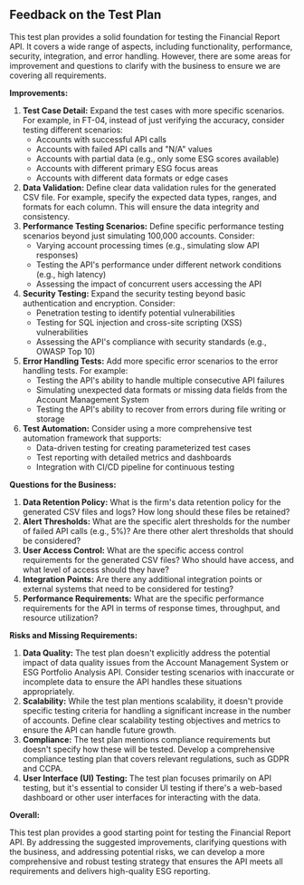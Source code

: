 ## Feedback on the Test Plan

This test plan provides a solid foundation for testing the Financial Report API. It covers a wide range of aspects, including functionality, performance, security, integration, and error handling. However, there are some areas for improvement and questions to clarify with the business to ensure we are covering all requirements.

**Improvements:**

1. **Test Case Detail:**  Expand the test cases with more specific scenarios. For example, in FT-04, instead of just verifying the accuracy, consider testing different scenarios:
    - Accounts with successful API calls
    - Accounts with failed API calls and "N/A" values
    - Accounts with partial data (e.g., only some ESG scores available)
    - Accounts with different primary ESG focus areas
    - Accounts with different data formats or edge cases
2. **Data Validation:**  Define clear data validation rules for the generated CSV file. For example, specify the expected data types, ranges, and formats for each column. This will ensure the data integrity and consistency.
3. **Performance Testing Scenarios:**  Define specific performance testing scenarios beyond just simulating 100,000 accounts. Consider:
    - Varying account processing times (e.g., simulating slow API responses)
    - Testing the API's performance under different network conditions (e.g., high latency)
    - Assessing the impact of concurrent users accessing the API
4. **Security Testing:**  Expand the security testing beyond basic authentication and encryption. Consider:
    - Penetration testing to identify potential vulnerabilities
    - Testing for SQL injection and cross-site scripting (XSS) vulnerabilities
    - Assessing the API's compliance with security standards (e.g., OWASP Top 10)
5. **Error Handling Tests:**  Add more specific error scenarios to the error handling tests. For example:
    - Testing the API's ability to handle multiple consecutive API failures
    - Simulating unexpected data formats or missing data fields from the Account Management System
    - Testing the API's ability to recover from errors during file writing or storage
6. **Test Automation:**  Consider using a more comprehensive test automation framework that supports:
    - Data-driven testing for creating parameterized test cases
    - Test reporting with detailed metrics and dashboards
    - Integration with CI/CD pipeline for continuous testing

**Questions for the Business:**

1. **Data Retention Policy:** What is the firm's data retention policy for the generated CSV files and logs? How long should these files be retained?
2. **Alert Thresholds:** What are the specific alert thresholds for the number of failed API calls (e.g., 5%)? Are there other alert thresholds that should be considered?
3. **User Access Control:**  What are the specific access control requirements for the generated CSV files? Who should have access, and what level of access should they have?
4. **Integration Points:** Are there any additional integration points or external systems that need to be considered for testing? 
5. **Performance Requirements:** What are the specific performance requirements for the API in terms of response times, throughput, and resource utilization?

**Risks and Missing Requirements:**

1. **Data Quality:**  The test plan doesn't explicitly address the potential impact of data quality issues from the Account Management System or ESG Portfolio Analysis API.  Consider testing scenarios with inaccurate or incomplete data to ensure the API handles these situations appropriately.
2. **Scalability:**  While the test plan mentions scalability, it doesn't provide specific testing criteria for handling a significant increase in the number of accounts.  Define clear scalability testing objectives and metrics to ensure the API can handle future growth.
3. **Compliance:**  The test plan mentions compliance requirements but doesn't specify how these will be tested.  Develop a comprehensive compliance testing plan that covers relevant regulations, such as GDPR and CCPA.
4. **User Interface (UI) Testing:**  The test plan focuses primarily on API testing, but it's essential to consider UI testing if there's a web-based dashboard or other user interfaces for interacting with the data.

**Overall:**

This test plan provides a good starting point for testing the Financial Report API. By addressing the suggested improvements, clarifying questions with the business, and addressing potential risks, we can develop a more comprehensive and robust testing strategy that ensures the API meets all requirements and delivers high-quality ESG reporting.